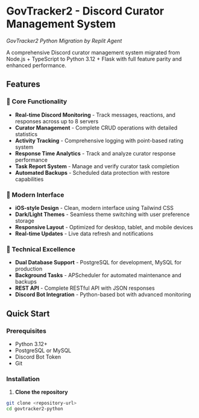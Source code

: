 # GovTracker2 - Discord Curator Management System
*GovTracker2 Python Migration by Replit Agent*

A comprehensive Discord curator management system migrated from Node.js + TypeScript to Python 3.12 + Flask with full feature parity and enhanced performance.

## Features

### 🎯 Core Functionality
- **Real-time Discord Monitoring** - Track messages, reactions, and responses across up to 8 servers
- **Curator Management** - Complete CRUD operations with detailed statistics
- **Activity Tracking** - Comprehensive logging with point-based rating system
- **Response Time Analytics** - Track and analyze curator response performance
- **Task Report System** - Manage and verify curator task completion
- **Automated Backups** - Scheduled data protection with restore capabilities

### 🎨 Modern Interface
- **iOS-style Design** - Clean, modern interface using Tailwind CSS
- **Dark/Light Themes** - Seamless theme switching with user preference storage
- **Responsive Layout** - Optimized for desktop, tablet, and mobile devices
- **Real-time Updates** - Live data refresh and notifications

### 🔧 Technical Excellence
- **Dual Database Support** - PostgreSQL for development, MySQL for production
- **Background Tasks** - APScheduler for automated maintenance and backups
- **REST API** - Complete RESTful API with JSON responses
- **Discord Bot Integration** - Python-based bot with advanced monitoring

## Quick Start

### Prerequisites
- Python 3.12+
- PostgreSQL or MySQL
- Discord Bot Token
- Git

### Installation

1. **Clone the repository**
```bash
git clone <repository-url>
cd govtracker2-python
